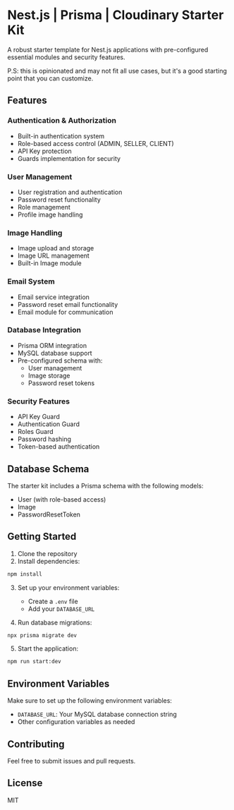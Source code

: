 # Nest.js | Prisma | Cloudinary Starter Kit

A robust starter template for Nest.js applications with pre-configured essential modules and security features.

P.S: this is opinionated and may not fit all use cases, but it's a good starting point that you can customize.

## Features

### Authentication & Authorization
- Built-in authentication system
- Role-based access control (ADMIN, SELLER, CLIENT)
- API Key protection
- Guards implementation for security

### User Management
- User registration and authentication
- Password reset functionality
- Role management
- Profile image handling

### Image Handling
- Image upload and storage
- Image URL management
- Built-in Image module

### Email System
- Email service integration
- Password reset email functionality
- Email module for communication

### Database Integration
- Prisma ORM integration
- MySQL database support
- Pre-configured schema with:
  - User management
  - Image storage
  - Password reset tokens

### Security Features
- API Key Guard
- Authentication Guard
- Roles Guard
- Password hashing
- Token-based authentication

## Database Schema

The starter kit includes a Prisma schema with the following models:
- User (with role-based access)
- Image
- PasswordResetToken

## Getting Started

1. Clone the repository
2. Install dependencies:
```bash
npm install
```
3. Set up your environment variables:
   - Create a `.env` file
   - Add your `DATABASE_URL`

4. Run database migrations:
```bash
npx prisma migrate dev
```

5. Start the application:
```bash
npm run start:dev
```

## Environment Variables

Make sure to set up the following environment variables:
- `DATABASE_URL`: Your MySQL database connection string
- Other configuration variables as needed

## Contributing

Feel free to submit issues and pull requests.

## License

MIT
